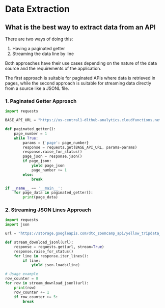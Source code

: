 # Data Extraction

## What is the best way to extract data from an API

There are two ways of doing this:

1. Having a paginated getter
2. Streaming the data line by line

Both approaches have their use cases depending on the nature of the data source and the requirements of the application.

The first approach is suitable for paginated APIs where data is retrieved in pages, while the second approach is suitable for streaming data directly from a source like a JSONL file.

### 1. Paginated Getter Approach

```python
import requests

BASE_API_URL = "https://us-central1-dlthub-analytics.cloudfunctions.net/data_engineering_zoomcamp_api"

def paginated_getter():
    page_number = 1
    while True:
        params = {'page': page_number}
        response = requests.get(BASE_API_URL, params=params)
        response.raise_for_status()
        page_json = response.json()
        if page_json:
            yield page_json
            page_number += 1
        else:
            break

if __name__ == '__main__':
    for page_data in paginated_getter():
        print(page_data)

```

### 2. Streaming JSON Lines Approach

```python
import requests
import json

url = "https://storage.googleapis.com/dtc_zoomcamp_api/yellow_tripdata_2009-06.jsonl"

def stream_download_jsonl(url):
    response = requests.get(url, stream=True)
    response.raise_for_status()
    for line in response.iter_lines():
        if line:
            yield json.loads(line)

# Usage example
row_counter = 0
for row in stream_download_jsonl(url):
    print(row)
    row_counter += 1
    if row_counter >= 5:
        break

```
